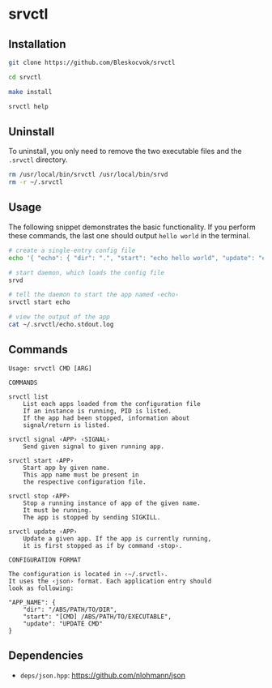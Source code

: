 # srvctl

## Installation

```bash
git clone https://github.com/Bleskocvok/srvctl

cd srvctl

make install

srvctl help
```

## Uninstall

To uninstall, you only need to remove the two executable files and
the `.srvctl` directory.

```bash
rm /usr/local/bin/srvctl /usr/local/bin/srvd
rm -r ~/.srvctl
```

## Usage

The following snippet demonstrates the basic functionality. If you perform these
commands, the last one should output `hello world` in the terminal.

```bash
# create a single-entry config file
echo '{ "echo": { "dir": ".", "start": "echo hello world", "update": "echo update" } }' > ~/.srvctl/.apps.json

# start daemon, which loads the config file
srvd

# tell the daemon to start the app named ‹echo›
srvctl start echo

# view the output of the app
cat ~/.srvctl/echo.stdout.log
```

## Commands

```
Usage: srvctl CMD [ARG]

COMMANDS

srvctl list 
    List each apps loaded from the configuration file
    If an instance is running, PID is listed.
    If the app had been stopped, information about
    signal/return is listed.

srvctl signal ‹APP› ‹SIGNAL› 
    Send given signal to given running app.

srvctl start ‹APP› 
    Start app by given name.
    This app name must be present in 
    the respective configuration file.

srvctl stop ‹APP› 
    Stop a running instance of app of the given name.
    It must be running.
    The app is stopped by sending SIGKILL.

srvctl update ‹APP› 
    Update a given app. If the app is currently running,
    it is first stopped as if by command ‹stop›.

CONFIGURATION FORMAT

The configuration is located in ‹~/.srvctl›.
It uses the ‹json› format. Each application entry should
look as following:

"APP_NAME": {
    "dir": "/ABS/PATH/TO/DIR",
    "start": "[CMD] /ABS/PATH/TO/EXECUTABLE",
    "update": "UPDATE CMD"
}
```

## Dependencies

- `deps/json.hpp`: https://github.com/nlohmann/json
